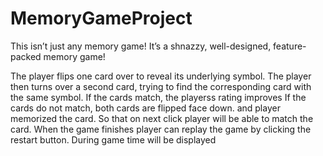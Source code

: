 # MemoryGameProject
This isn’t just any memory game! It’s a shnazzy, well-designed, feature-packed memory game!

The player flips one card over to reveal its underlying symbol.
The player then turns over a second card, trying to find the corresponding card with the same symbol.
If the cards match, the playerss rating improves
If the cards do not match, both cards are flipped face down. and player memorized the card. So that on next click player will be able to match the card.
When the game finishes player can replay the game by clicking the restart button.
During game time will be displayed
